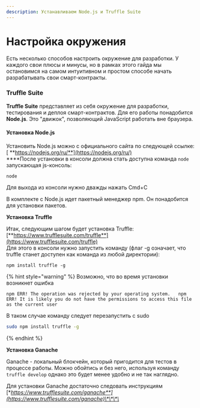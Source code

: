 ```yaml
---
description: Устанавливаем Node.js и Truffle Suite
---
```


# Настройка окружения

Есть несколько способов настроить окружение для разработки. У каждого свои плюсы и минусы, но в рамках этого гайда мы остановимся на самом интуитивном и простом способе начать разрабатывать свои смарт-контракты.

### Truffle Suite

**Truffle Suite** представляет из себя окружение для разработки, тестирования и деплоя смарт-контрактов. Для его работы понадобится **Node.js**. Это "движок", позволяющий JavaScript работать вне браузера.

#### Установка **Node.js**

Установить Node.js можно с официального сайта по следующей ссылке:[ **https://nodejs.org/ru/**](https://nodejs.org/ru/)  
****После установки в консоли должна стать доступна команда `node` запускающая js-консоль:

```text
node
```

Для выхода из консоли нужно дважды нажать Cmd+C

В комплекте с Node.js идет пакетный менеджер npm. Он понадобится для установки пакетов.

**Установка Truffle**

Итак, следующим шагом будет установка Truffle: [**https://www.trufflesuite.com/truffle**](https://www.trufflesuite.com/truffle)  
Для этого в консоли нужно запустить команду \(флаг -g означает, что truffle станет доступен как команда из любой директории\):

```
npm install truffle -g
```

{% hint style="warning" %}
Возможно, что во время установки возникнет ошибка

`npm ERR! The operation was rejected by your operating system.  
npm ERR! It is likely you do not have the permissions to access this file as the current user`

В таком случае команду следует перезапустить с sudo

```bash
sudo npm install truffle -g
```
{% endhint %}

**Установка Ganache** 

Ganache - локальный блокчейн, который пригодится для тестов в процессе работы. Можно обойтись и без него, используя команду `truffle develop` однако это будет менее удобно и не так наглядно.

Для установки Ganache достаточно следовать инструкциям  
[**https://www.trufflesuite.com/ganache**](https://www.trufflesuite.com/ganache)\*\*\*\*

